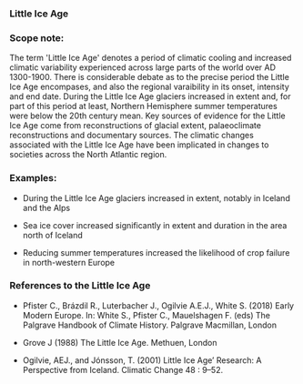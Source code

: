 ### Little Ice Age

### Scope note:

The term 'Little Ice Age' denotes a period of climatic cooling and increased climatic variability experienced across large parts of the world over AD 1300-1900. There is considerable debate as to the precise period the Little Ice Age encompases, and also the regional varaibility in its onset, intensity and end date. During the Little Ice Age glaciers increased in extent and, for part of this period at least, Northern Hemisphere summer temperatures were below the 20th century mean. Key sources of evidence for the Little Ice Age come from reconstructions of glacial extent, palaeoclimate reconstructions and documentary sources. The climatic changes associated with the Little Ice Age have been implicated in changes to societies across the North Atlantic region. 

### Examples:

* During the Little Ice Age glaciers increased in extent, notably in Iceland and the Alps

* Sea ice cover increased significantly in extent and duration in the area north of Iceland

* Reducing summer temperatures increased the likelihood of crop failure in north-western Europe

### References to the Little Ice Age

* Pfister C., Brázdil R., Luterbacher J., Ogilvie A.E.J., White S. (2018) Early Modern Europe. In: White S., Pfister C., Mauelshagen F. (eds) The Palgrave Handbook of Climate History. Palgrave Macmillan, London

* Grove J (1988) The Little Ice Age. Methuen, London

* Ogilvie, AEJ., and Jónsson, T. (2001) Little Ice Age’ Research: A Perspective from Iceland. Climatic Change 48 : 9–52.

